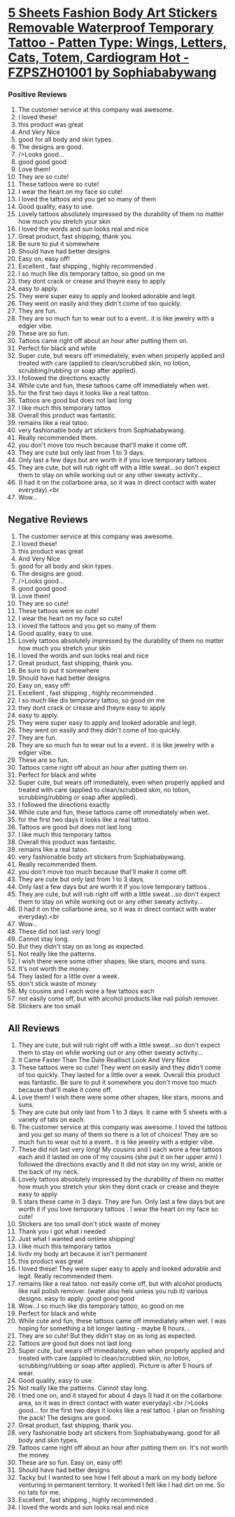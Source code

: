 # [5 Sheets Fashion Body Art Stickers Removable Waterproof Temporary Tattoo - Patten Type: Wings, Letters, Cats, Totem, Cardiogram Hot - FZPSZH01001 by Sophiababywang](https://products.checkmycream.com/products/5-Sheets-Fashion-Body-Art-Stickers-Removable-Waterproof-Temporary-Tattoo-Patten-Type:-Wings-Letters-Cats-Totem-Cardiogram-Hot-FZPSZH01001-by-Sophiababywang.html)

### Positive Reviews

<ol>
      <li>The customer service at this company was awesome.</li>
      <li>I loved these!</li>
      <li>this product was great</li>
      <li>And Very Nice</li>
      <li>good for all body and skin types.</li>
      <li>The designs are good.</li>
      <li>/&gt;Looks good...</li>
      <li>good good good</li>
      <li>Love them!</li>
      <li>They are so cute!</li>
      <li>These tattoos were so cute!</li>
      <li>I wear the heart on my face so cute!</li>
      <li>I loved the tattoos and you get so many of them</li>
      <li>Good quality, easy to use.</li>
      <li>Lovely tattoos absolutely impressed by the durability of them no matter how much you stretch your skin</li>
      <li>I loved the words and sun looks real and nice</li>
      <li>Great product, fast shipping, thank you.</li>
      <li>Be sure to put it somewhere</li>
      <li>Should have had better designs</li>
      <li>Easy on, easy off!</li>
      <li>Excellent , fast shipping , highly recommended .</li>
      <li>I so much like dis temporary tattoo,  so good on me</li>
      <li>they dont crack or crease and theyre easy to apply</li>
      <li>easy to apply.</li>
      <li>They were super easy to apply and looked adorable and legit.</li>
      <li>They went on easily and they didn&#x27;t come of too quickly.</li>
      <li>They are fun.</li>
      <li>They are so much fun to wear out to a event.. it is like jewelry with a edgier vibe.</li>
      <li>These are so fun.</li>
      <li>Tattoos came right off about an hour after putting them on.</li>
      <li>Perfect for black and white</li>
      <li>Super cute, but wears off immediately, even when properly applied and treated with care (applied to clean/scrubbed skin, no lotion, scrubbing/rubbing or soap after applied).</li>
      <li>I followed the directions exactly</li>
      <li>While cute and fun, these tattoos came off immediately when wet.</li>
      <li>for the first two days it looks like a real tattoo.</li>
      <li>Tattoos are good but does not last long</li>
      <li>I like much this temporary tattos</li>
      <li>Overall this product was fantastic.</li>
      <li>remains like a real tatoo.</li>
      <li>very fashionable body art stickers from Sophiababywang.</li>
      <li>Really recommended them.</li>
      <li>you don&#x27;t move too much because that&#x27;ll make it come off.</li>
      <li>They are cute but only last from 1 to 3 days.</li>
      <li>Only last a few days but are worth it if you love temporary tattoos .</li>
      <li>They are cute, but will rub right off with a little sweat...so don&#x27;t expect them to stay on while working out or any other sweaty activity...</li>
      <li>(I had it on the collarbone area, so it was in direct contact with water everyday).&lt;br</li>
      <li>Wow...</li>
</ol>


<h2>Negative Reviews</h2>
<ol>
<li> The customer service at this company was awesome.</li>
<li> I loved these!</li>
<li> this product was great</li>
<li> And Very Nice</li>
<li> good for all body and skin types.</li>
<li> The designs are good.</li>
<li> /&gt;Looks good...</li>
<li> good good good</li>
<li> Love them!</li>
<li> They are so cute!</li>
<li> These tattoos were so cute!</li>
<li> I wear the heart on my face so cute!</li>
<li> I loved the tattoos and you get so many of them</li>
<li> Good quality, easy to use.</li>
<li> Lovely tattoos absolutely impressed by the durability of them no matter how much you stretch your skin</li>
<li> I loved the words and sun looks real and nice</li>
<li> Great product, fast shipping, thank you.</li>
<li> Be sure to put it somewhere</li>
<li> Should have had better designs</li>
<li> Easy on, easy off!</li>
<li> Excellent , fast shipping , highly recommended .</li>
<li> I so much like dis temporary tattoo,  so good on me</li>
<li> they dont crack or crease and theyre easy to apply</li>
<li> easy to apply.</li>
<li> They were super easy to apply and looked adorable and legit.</li>
<li> They went on easily and they didn&#x27;t come of too quickly.</li>
<li> They are fun.</li>
<li> They are so much fun to wear out to a event.. it is like jewelry with a edgier vibe.</li>
<li> These are so fun.</li>
<li> Tattoos came right off about an hour after putting them on.</li>
<li> Perfect for black and white</li>
<li> Super cute, but wears off immediately, even when properly applied and treated with care (applied to clean/scrubbed skin, no lotion, scrubbing/rubbing or soap after applied).</li>
<li> I followed the directions exactly</li>
<li> While cute and fun, these tattoos came off immediately when wet.</li>
<li> for the first two days it looks like a real tattoo.</li>
<li> Tattoos are good but does not last long</li>
<li> I like much this temporary tattos</li>
<li> Overall this product was fantastic.</li>
<li> remains like a real tatoo.</li>
<li> very fashionable body art stickers from Sophiababywang.</li>
<li> Really recommended them.</li>
<li> you don&#x27;t move too much because that&#x27;ll make it come off.</li>
<li> They are cute but only last from 1 to 3 days.</li>
<li> Only last a few days but are worth it if you love temporary tattoos .</li>
<li> They are cute, but will rub right off with a little sweat...so don&#x27;t expect them to stay on while working out or any other sweaty activity...</li>
<li> (I had it on the collarbone area, so it was in direct contact with water everyday).&lt;br</li>
<li> Wow...</li>
<li> These did not last very long!</li>
<li> Cannot stay long.</li>
<li> But they didn&#x27;t stay on as long as expected.</li>
<li> Not really like the patterns.</li>
<li> I wish there were some other shapes, like stars, moons and suns.</li>
<li> It&#x27;s not worth the money.</li>
<li> They lasted for a little over a week.</li>
<li> don&#x27;t stick  waste of money</li>
<li> My cousins and I each wore a few tattoos each</li>
<li> not easily come off, but with alcohol products like nail polish remover.</li>
<li> Stickers are too small  </li>
</ol>

<h2>All Reviews</h2>

<ol>
    <li> They are cute, but will rub right off with a little sweat...so don&#x27;t expect them to stay on while working out or any other sweaty activity...</li>
    <li> It Came Faster Than The Date Reallisct Look And Very Nice</li>
    <li> These tattoos were so cute! They went on easily and they didn&#x27;t come of too quickly. They lasted for a little over a week. Overall this product was fantastic. Be sure to put it somewhere you don&#x27;t move too much because that&#x27;ll make it come off.</li>
    <li> Love them! I wish there were some other shapes, like stars, moons and suns.</li>
    <li> They are cute but only last from 1 to 3 days. It came with 5 sheets with a variety of tats on each.</li>
    <li> The customer service at this company was awesome. I loved the tattoos and you get so many of them so there is a lot of choices! They are so much fun to wear out to a event.. it is like jewelry with a edgier vibe.</li>
    <li> These did not last very long! My cousins and I each wore a few tattoos each and it lasted on one of my cousins (she put it on her upper arm) I followed the directions exactly and It did not stay on my wrist, ankle or the back of my neck.</li>
    <li> Lovely tattoos absolutely impressed by the durability of them no matter how much you stretch your skin they dont crack or crease and theyre easy to apply</li>
    <li> 5 stars these came in 3 days. They are fun. Only last a few days but are worth it if you love temporary tattoos . I wear the heart on my face so cute!</li>
    <li> Stickers are too small  don&#x27;t stick  waste of money</li>
    <li> Thank you i got what i needed</li>
    <li> Just what I wanted and ontime shipping!</li>
    <li> I like much this temporary tattos</li>
    <li> livdv my body art because it isn&#x27;t permanent</li>
    <li> this product was great</li>
    <li> I loved these! They were super easy to apply and looked adorable and legit. Really recommended them.</li>
    <li> remains like a real tatoo. not easily come off, but with alcohol products like nail polish remover. (water also hels unless you rub it) various designs. easy to apply. good good good</li>
    <li> Wow...I so much like dis temporary tattoo,  so good on me</li>
    <li> Perfect for black and white</li>
    <li> While cute and fun, these tattoos came off immediately when wet. I was hoping for something a bit longer lasting - maybe 8 hours...</li>
    <li> They are so cute! But they didn&#x27;t stay on as long as expected.</li>
    <li> Tattoos are good but does not last long</li>
    <li> Super cute, but wears off immediately, even when properly applied and treated with care (applied to clean/scrubbed skin, no lotion, scrubbing/rubbing or soap after applied). Picture is after 5 hours of wear.</li>
    <li> Good quality, easy to use.</li>
    <li> Not really like the patterns. Cannot stay long.</li>
    <li> I tried one on, and it stayed for about 4 days (I had it on the collarbone area, so it was in direct contact with water everyday).&lt;br /&gt;Looks good... for the first two days it looks like a real tattoo. I plan on finishing the pack! The designs are good.</li>
    <li> Great product, fast shipping, thank you.</li>
    <li> very fashionable body art stickers from Sophiababywang. good for all body and skin types.</li>
    <li> Tattoos came right off about an hour after putting them on. It&#x27;s not worth the money.</li>
    <li> These are so fun. Easy on, easy off!</li>
    <li> Should have had better designs</li>
    <li> Tacky  but I wanted to see how I felt about a mark on my body before venturing in permanent territory.  It worked I felt like I had dirt on me.  So no tats for me.</li>
    <li> Excellent , fast shipping , highly recommended .</li>
    <li> I loved the words and sun looks real and nice</li>
</ol>




